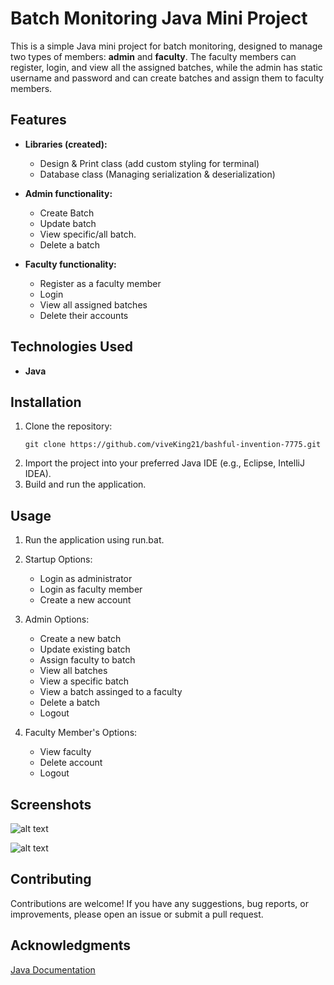 # **Batch Monitoring Java Mini Project**

This is a simple Java mini project for batch monitoring, designed to manage two types of members: **admin** and **faculty**. The faculty members can register, login, and view all the assigned batches, while the admin has static username and password and can create batches and assign them to faculty members.

## **Features**

- **Libraries (created):**
  - Design & Print class (add custom styling for terminal)
  - Database class (Managing serialization & deserialization)

- **Admin functionality:**
  - Create Batch
  - Update batch
  - View specific/all batch.
  - Delete a batch

- **Faculty functionality:**
  - Register as a faculty member
  - Login
  - View all assigned batches
  - Delete their accounts

## **Technologies Used**

- **Java**

## **Installation**

1. Clone the repository:
   ```shell
   git clone https://github.com/viveKing21/bashful-invention-7775.git
2. Import the project into your preferred Java IDE (e.g., Eclipse, IntelliJ IDEA).
3. Build and run the application.

## **Usage**

1. Run the application using run.bat.
2. Startup Options:
    - Login as administrator
    - Login as faculty member
    - Create a new account
    
3. Admin Options:
    - Create a new batch
    - Update existing batch
    - Assign faculty to batch
    - View all batches
    - View a specific batch
    - View a batch assinged to a faculty
    - Delete a batch
    - Logout
    
4. Faculty Member's Options:
    - View faculty
    - Delete account
    - Logout

## **Screenshots**

![alt text](https://github.com/viveKing21/bashful-invention-7775/blob/77f09743253c7c6e8f873d3e2c6a8ffa1d35a4d2/Screenshots/Screenshot%202023-05-08%20135025.png)

![alt text](https://github.com/viveKing21/bashful-invention-7775/blob/77f09743253c7c6e8f873d3e2c6a8ffa1d35a4d2/Screenshots/Screenshot%202023-05-08%20134952.png)


## **Contributing**

Contributions are welcome! If you have any suggestions, bug reports, or improvements, please open an issue or submit a pull request.

## **Acknowledgments**

[Java Documentation](https://docs.oracle.com/en/java)
